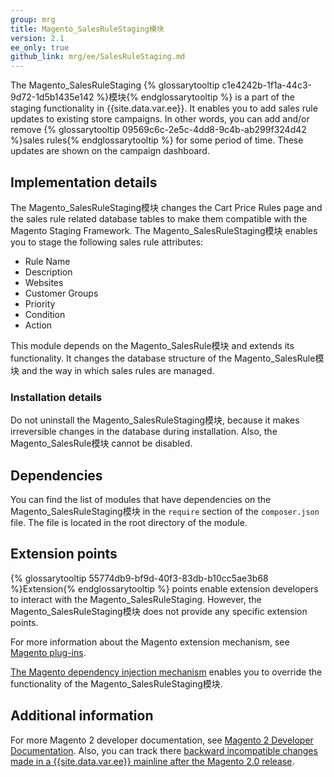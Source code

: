 ```yaml
---
group: mrg
title: Magento_SalesRuleStaging模块
version: 2.1
ee_only: true
github_link: mrg/ee/SalesRuleStaging.md
---
```


The Magento_SalesRuleStaging {% glossarytooltip c1e4242b-1f1a-44c3-9d72-1d5b1435e142 %}模块{% endglossarytooltip %} is a part of the staging functionality in {{site.data.var.ee}}. It enables you to add sales rule updates to existing store campaigns. In other words, you can add and/or remove {% glossarytooltip 09569c6c-2e5c-4dd8-9c4b-ab299f324d42 %}sales rules{% endglossarytooltip %} for some period of time. These updates are shown on the campaign dashboard.

## Implementation details

The Magento_SalesRuleStaging模块 changes the Cart Price Rules page and the sales rule related database tables to make them compatible with the Magento Staging Framework. 
The Magento_SalesRuleStaging模块 enables you to stage the following sales rule attributes:

- Rule Name
- Description
- Websites
- Customer Groups
- Priority
- Condition
- Action

This module depends on the Magento_SalesRule模块 and extends its functionality. It changes the database structure of the Magento_SalesRule模块 and the way in which sales rules are managed.
 
### Installation details
 
Do not uninstall the Magento_SalesRuleStaging模块, because it makes irreversible changes in the database during installation. Also, the Magento_SalesRule模块 cannot be disabled.

## Dependencies

You can find the list of modules that have dependencies on the Magento_SalesRuleStaging模块 in the `require` section of the `composer.json` file. The file is located in the root directory of the module.

## Extension points

{% glossarytooltip 55774db9-bf9d-40f3-83db-b10cc5ae3b68 %}Extension{% endglossarytooltip %} points enable extension developers to interact with the Magento_SalesRuleStaging. However, the Magento_SalesRuleStaging模块 does not provide any specific extension points.

For more information about the Magento extension mechanism, see [Magento plug-ins](http://devdocs.magento.com/guides/v2.1/extension-dev-guide/plugins.html).

[The Magento dependency injection mechanism](http://devdocs.magento.com/guides/v2.1/extension-dev-guide/depend-inj.html) enables you to override the functionality of the Magento_SalesRuleStaging模块.

## Additional information

For more Magento 2 developer documentation, see [Magento 2 Developer Documentation](http://devdocs.magento.com). Also, you can track there [backward incompatible changes made in a {{site.data.var.ee}} mainline after the Magento 2.0 release](http://devdocs.magento.com/guides/v2.0/release-notes/backward-incompatible-changes/commerce.html).
